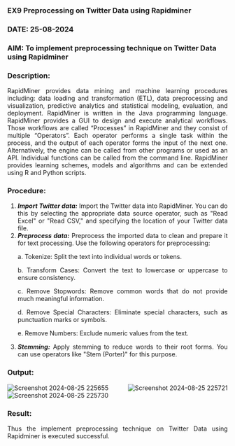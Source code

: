 ### EX9 Preprocessing on Twitter Data using Rapidminer

### DATE: 25-08-2024

### AIM: To implement preprocessing technique on Twitter Data using Rapidminer

### Description: 
<div align = "justify">
RapidMiner provides data mining and machine learning procedures including: data loading and transformation (ETL), data preprocessing and visualization, 
predictive analytics and statistical modeling, evaluation, and deployment. RapidMiner is written in the Java programming language. 
RapidMiner provides a GUI to design and execute analytical workflows. Those workflows are called “Processes” in RapidMiner and they consist of multiple “Operators”. 
Each operator performs a single task within the process, and the output of each operator forms the input of the next one. Alternatively, the engine can be called from 
other programs or used as an API. Individual functions can be called from the command line. 
RapidMiner provides learning schemes, models and algorithms and can be extended using R and Python scripts.

### Procedure:
1) ***Import Twitter data:*** Import the Twitter data into RapidMiner. You can do this by selecting the appropriate
data source operator, such as "Read Excel" or "Read CSV," and specifying the location of your Twitter data
file.
2) ***Preprocess data:*** Preprocess the imported data to clean and prepare it for text processing. Use the following
operators for preprocessing:
    <p>a. Tokenize: Split the text into individual words or tokens.
    <p>b. Transform Cases: Convert the text to lowercase or uppercase to ensure consistency.
    <p>c. Remove Stopwords: Remove common words that do not provide much meaningful information.
    <p>d. Remove Special Characters: Eliminate special characters, such as punctuation marks or symbols.
    <p>e. Remove Numbers: Exclude numeric values from the text.
3) ***Stemming:*** Apply stemming to reduce words to their root forms. You can use operators like "Stem (Porter)"
for this purpose.


### Output:

![Screenshot 2024-08-25 225655](https://github.com/user-attachments/assets/aab03218-e9cb-488f-a81c-bc02bf9a267d)
![Screenshot 2024-08-25 225721](https://github.com/user-attachments/assets/8819b27d-3bc2-4e1a-8f6d-2600b051588b)
![Screenshot 2024-08-25 225730](https://github.com/user-attachments/assets/eb01dc7e-086f-43d4-a619-0250f3276889)


### Result:
Thus the implement preprocessing technique on Twitter Data using Rapidminer is executed successful.
